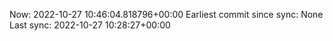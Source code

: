 Now: 2022-10-27 10:46:04.818796+00:00 Earliest commit since sync: None Last sync: 2022-10-27 10:28:27+00:00
